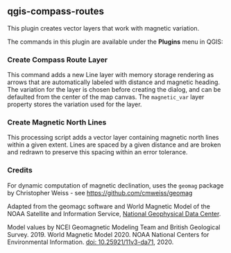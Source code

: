 ## qgis-compass-routes

This plugin creates vector layers that work with magnetic variation.

The commands in this plugin are available under the **Plugins** menu in QGIS:

### Create Compass Route Layer

This command adds a new Line layer with memory storage rendering as arrows that are automatically labeled with distance and magnetic heading. The variation for the layer is chosen before creating the dialog, and can be defaulted from the center of the map canvas. The `magnetic_var` layer property stores the variation used for the layer.

### Create Magnetic North Lines

This processing script adds a vector layer containing magnetic north lines within a given extent. Lines are spaced by a given distance and are broken and redrawn to preserve this spacing within an error tolerance.

### Credits

For dynamic computation of magnetic declination, uses the `geomag` package by Christopher Weiss - see https://github.com/cmweiss/geomag

Adapted from the geomagc software and World Magnetic Model of the NOAA Satellite and Information Service, [National Geophysical Data Center](http://www.ngdc.noaa.gov/geomag/WMM/).

Model values by NCEI Geomagnetic Modeling Team and British Geological Survey. 2019. World Magnetic Model 2020. NOAA National Centers for Environmental Information. [doi: 10.25921/11v3-da71](https://doi.org/10.25921/11v3-da71), 2020.
